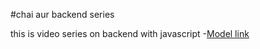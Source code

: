 #chai aur backend series 

this is  video series on backend with javascript
-[Model link](https://app.eraser.io/workspace/YtPqZ1VogxGy1jzIDkzj)